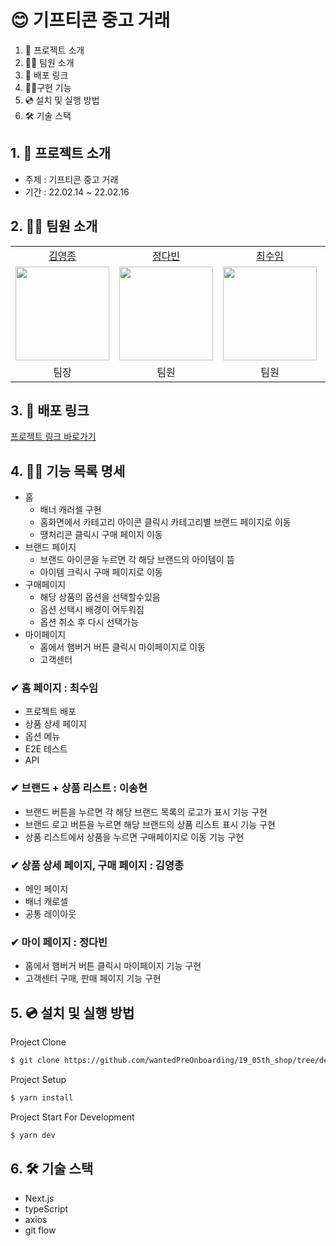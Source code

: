 # 😊 기프티콘 중고 거래

1. 💁 프로젝트 소개
2. 👋🏻 팀원 소개
3. 🔗 배포 링크
4. 👩‍💻구현 기능
5. 💿 설치 및 실행 방법
6. 🛠️ 기술 스택

## 1. 💁 프로젝트 소개

- 주제 : 기프티콘 중고 거래
- 기간 : 22.02.14 ~ 22.02.16

## 2. 👋🏻 팀원 소개

<table>

  <tr align="center">
    <td><a href='https://github.com/yeongjong310'>김영종</a></td>
    <td><a href="https://github.com/b41-41">정다빈</a></td>
    <td><a href="https://github.com/leechoiswim1">최수임</a></td>
    <td><a href="https://github.com/vi2920va">이송현</a></td>
  </tr>

  <tr align="center">
    <td><img src="https://avatars.githubusercontent.com/u/39623897?v=4" width="150px"/></td>
    <td><img src="https://avatars.githubusercontent.com/u/90027202?v=4"  width="150px"/></td>
    <td><img src="https://avatars.githubusercontent.com/u/85476908?v=4" width="150px"/></td>
    <td><img src="https://avatars.githubusercontent.com/u/76679130?v=4" width="150px"/></td>

  </tr>

  <tr align="center">
  <td>팀장</td>
  <td>팀원</td>
  <td>팀원</td>
  <td>팀원</td>
  </tr>

</table>

## 3. 🔗 배포 링크

[프로젝트 링크 바로가기](https://19-05th-shop.vercel.app/)

## 4. 👩‍💻 기능 목록 명세

- 홈
  - 배너 캐러셀 구현
  - 홈화면에서 카테고리 아이콘 클릭시 카테고리별 브랜드 페이지로 이동
  - 땡처리콘 클릭시 구매 페이지 이동
- 브랜드 페이지
  - 브랜드 아이콘을 누르면 각 해당 브랜드의 아이템이 뜸
  - 아이템 크릭시 구매 페이지로 이동
- 구매페이지
  - 해당 상품의 옵션을 선택할수있음
  - 옵션 선택시 배경이 어두워짐
  - 옵션 취소 후 다시 선택가능
- 마이페이지
  - 홈에서 햄버거 버튼 클릭시 마이페이지로 이동
  - 고객센터

### ✔ 홈 페이지 : 최수임

- 프로젝트 배포
- 상품 상세 페이지
- 옵션 메뉴
- E2E 테스트
- API

### ✔ 브랜드 + 상품 리스트 : 이송현

- 브랜드 버튼을 누르면 각 해당 브랜드 목록의 로고가 표시 기능 구현
- 브랜드 로고 버튼을 누르면 해당 브랜드의 상품 리스트 표시 기능 구현
- 상품 리스트에서 상품을 누르면 구매페이지로 이동 기능 구현

### ✔ 상품 상세 페이지, 구매 페이지 : 김영종

- 메인 페이지
- 배너 캐로셀
- 공통 레이아웃

### ✔ 마이 페이지 : 정다빈

- 홈에서 햄버거 버튼 클릭시 마이페이지 기능 구현
- 고객센터 구매, 판매 페이지 기능 구현

## 5. 💿 설치 및 실행 방법

Project Clone

```bash
$ git clone https://github.com/wantedPreOnboarding/19_05th_shop/tree/develop
```

Project Setup

```bash
$ yarn install
```

Project Start For Development

```bash
$ yarn dev
```

## 6. 🛠️ 기술 스택

- Next.js
- typeScript
- axios
- git flow
